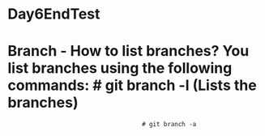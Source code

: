 # Day6EndTest
# Branch - How to list branches? You list branches using the following commands: # git branch -l (Lists the branches)
										 # git branch -a